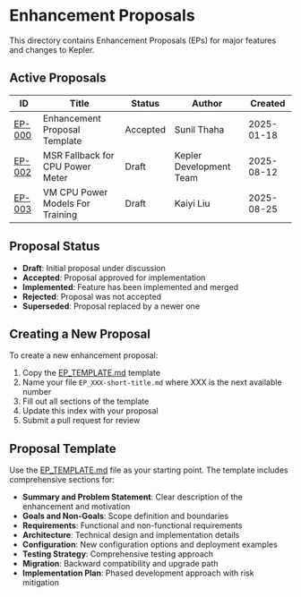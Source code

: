 # Enhancement Proposals

This directory contains Enhancement Proposals (EPs) for major features and changes to Kepler.

## Active Proposals

| ID                                                        | Title                            | Status   | Author                  | Created    |
|-----------------------------------------------------------|----------------------------------|----------|-------------------------|------------|
| [EP-000](EP_TEMPLATE.md)                                  | Enhancement Proposal Template    | Accepted | Sunil Thaha             | 2025-01-18 |
| [EP-002](EP-002-MSR-Fallback-Power-Meter.md)              | MSR Fallback for CPU Power Meter | Draft    | Kepler Development Team | 2025-08-12 |
| [EP-003](EP-003-VM-CPU-Power-Models-Training-Proposal.md) | VM CPU Power Models For Training | Draft    | Kaiyi Liu               | 2025-08-25 |

## Proposal Status

- **Draft**: Initial proposal under discussion
- **Accepted**: Proposal approved for implementation
- **Implemented**: Feature has been implemented and merged
- **Rejected**: Proposal was not accepted
- **Superseded**: Proposal replaced by a newer one

## Creating a New Proposal

To create a new enhancement proposal:

1. Copy the [EP_TEMPLATE.md](EP_TEMPLATE.md) template
2. Name your file `EP_XXX-short-title.md` where XXX is the next available number
3. Fill out all sections of the template
4. Update this index with your proposal
5. Submit a pull request for review

## Proposal Template

Use the [EP_TEMPLATE.md](EP_TEMPLATE.md) file as your starting point. The template includes comprehensive sections for:

- **Summary and Problem Statement**: Clear description of the enhancement and motivation
- **Goals and Non-Goals**: Scope definition and boundaries
- **Requirements**: Functional and non-functional requirements
- **Architecture**: Technical design and implementation details
- **Configuration**: New configuration options and deployment examples
- **Testing Strategy**: Comprehensive testing approach
- **Migration**: Backward compatibility and upgrade path
- **Implementation Plan**: Phased development approach with risk mitigation
